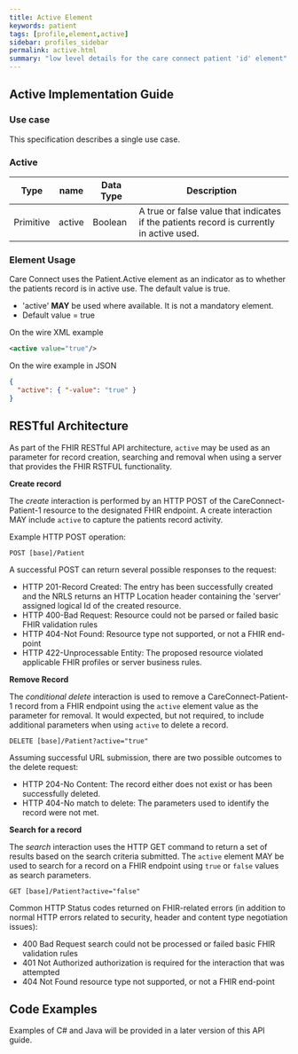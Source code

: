```yaml
---
title: Active Element
keywords: patient
tags: [profile,element,active]
sidebar: profiles_sidebar
permalink: active.html
summary: "low level details for the care connect patient 'id' element"
---
```

## Active Implementation Guide ##

### Use case ###

This specification describes a single use case. 

### Active ###

|Type|name|Data Type|Description|
| ------------- | ------------- | ------------- | ------------- |
| Primitive| active| Boolean | A true or false value that indicates if the patients record is currently in active used. |

### Element Usage ###

Care Connect uses the Patient.Active element as an indicator as to whether the patients record is in active use. The default value is true. 

- 'active' **MAY** be used where available. It is not a mandatory element.
- Default value = true

On the wire XML example

```xml
<active value="true"/>
```

On the wire example in JSON

```json
{
  "active": { "-value": "true" }
}
```

## RESTful Architecture ##

As part of the FHIR RESTful API architecture, `active` may be used as an parameter for record creation, searching and removal when using a server that provides the FHIR RSTFUL functionality. 

**Create record**

The *create* interaction is performed by an HTTP POST of the CareConnect-Patient-1 resource to the designated FHIR endpoint. A create interaction MAY include `active` to capture the patients record activity.  

Example HTTP POST operation:

```http
POST [base]/Patient
```

A successful POST can return several possible responses to the request:

- HTTP 201-Record Created: The entry has been successfully created and the NRLS returns an HTTP Location header containing the 'server' assigned logical Id of the created resource.
- HTTP 400-Bad Request: Resource could not be parsed or failed basic FHIR validation rules
- HTTP 404-Not Found: Resource type not supported, or not a FHIR end-point
- HTTP 422-Unprocessable Entity: The proposed resource violated applicable FHIR profiles or server business rules.

**Remove Record**

The *conditional delete* interaction is used to remove a CareConnect-Patient-1 record from a FHIR endpoint using the `active` element value as the parameter for removal. It would expected, but not required, to include additional parameters when using `active` to delete a record.

```http
DELETE [base]/Patient?active="true"
```

Assuming successful URL submission, there are two possible outcomes to the delete request:

- HTTP 204-No Content: The record either does not exist or has been successfully deleted.
- HTTP 404-No match to delete: The parameters used to identify the record were not met.

**Search for a record**

The *search* interaction uses the HTTP GET command to return a set of results based on the search criteria submitted. The `active` element MAY be used to search for a record on a FHIR endpoint using `true` or `false` values as search parameters.

```http
GET [base]/Patient?active="false"
```

Common HTTP Status codes returned on FHIR-related errors (in addition to normal HTTP errors related to security, header and content type negotiation issues):

- 400 Bad Request search could not be processed or failed basic FHIR validation rules
- 401 Not Authorized authorization is required for the interaction that was attempted
- 404 Not Found resource type not supported, or not a FHIR end-point


## Code Examples ##

Examples of C# and Java will be provided in a later version of this API guide.








